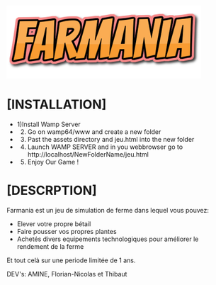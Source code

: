 ![Farmania](https://raw.githubusercontent.com/flodsv/Farmania/master/fm.png?token=ALIO3L6OMJLKDU7U6DPOIR245EGVO)

# [INSTALLATION]
* 1)Install Wamp Server
* 2) Go on wamp64/www and create a new folder
* 3) Past the assets directory and jeu.html into the new folder
* 4) Launch WAMP SERVER and in you webbrowser go to http://localhost/NewFolderName/jeu.html
* 5) Enjoy Our Game !

# [DESCRPTION]

Farmania est un jeu de simulation de ferme dans lequel vous pouvez:
- Elever votre propre bétail
- Faire pousser vos propres plantes
- Achetés divers equipements technologiques pour améliorer le rendement de la ferme

Et tout celà sur une periode limitée de 1 ans.

DEV's: AMINE, Florian-Nicolas et Thibaut
